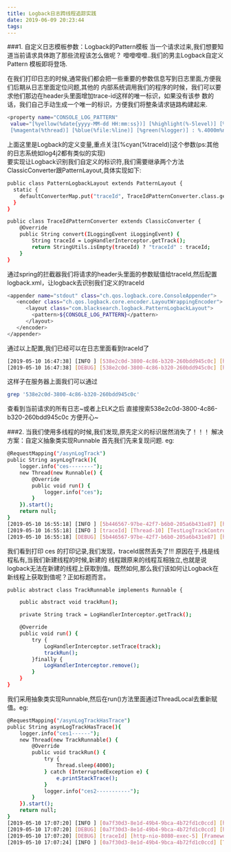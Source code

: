 ```yaml
---
title: Logback日志跨线程追踪实践
date: 2019-06-09 20:23:44
tags:
---
```

###1. 自定义日志模板参数：Logback的Pattern模板
当一个请求过来,我们想要知道当前请求具体跑了那些流程该怎么做呢？ 噔噔噔噔..我们的男主Logback自定义Pattern
模板即将登场.

在我们打印日志的时候,通常我们都会把一些重要的参数信息写到日志里面,方便我们后期从日志里面定位问题,其他的
内部系统调用我们的程序的时候，我们可以要求他们那边在header头里面增加trace-id这样的唯一标识，如果没有该参
数的话，我们自己手动生成一个唯一的标识，方便我们将整条请求链路构建起来.
``` bash
<property name="CONSOLE_LOG_PATTERN"
 value="[%yellow(%date{yyyy-MM-dd HH:mm:ss})] [%highlight(%-5level)] [%cyan(%traceId)] 
 [%magenta(%thread)] [%blue(%file:%line)] [%green(%logger)] : %.4000m%n"/>
```
上面这里是Logback的定义变量,重点关注[%cyan(%traceId)]这个参数(ps:其他的日志系统如log4j2都有类似的实现)  
要实现让Logback识别我们自定义的标识符,我们需要继承两个方法ClassicConverter跟PatternLayout,具体实现如下:
``` bash
public class PatternLogbackLayout extends PatternLayout {
  static {
    defaultConverterMap.put("traceId", TraceIdPatternConverter.class.getName());
  }
}

public class TraceIdPatternConverter extends ClassicConverter {
	@Override
	public String convert(ILoggingEvent iLoggingEvent) {
		String traceId = LogHandlerInterceptor.getTrack();
		return StringUtils.isEmpty(traceId) ? "traceId" : traceId;
	}
}
```
通过spring的拦截器我们将请求的header头里面的参数赋值给traceId,然后配置logback.xml，让logback去识别我们定义的traceId
``` bash
<appender name="stdout" class="ch.qos.logback.core.ConsoleAppender">
   <encoder class="ch.qos.logback.core.encoder.LayoutWrappingEncoder">
      <layout class="com.blacksearch.logback.PatternLogbackLayout">
      	<pattern>${CONSOLE_LOG_PATTERN}</pattern>
      </layout>
   </encoder>
</appender>
```
通过以上配置,我们已经可以在日志里面看到traceId了
``` bash
[2019-05-10 16:47:38] [INFO ] [538e2c0d-3800-4c86-b320-260bdd945c0c] [http-nio-8080-exec-6] [TestLogTrackController.java:15] [com.blacksearch.controller.TestLogTrackController] : 测试
[2019-05-10 16:47:38] [DEBUG] [538e2c0d-3800-4c86-b320-260bdd945c0c] [http-nio-8080-exec-6] [AbstractMessageConverterMethodProcessor.java:298] [org.springframework.web.servlet.mvc.method.annotation.RequestResponseBodyMethodProcessor] : Nothing to write: null body
```
这样子在服务器上面我们可以通过
``` bash
grep '538e2c0d-3800-4c86-b320-260bdd945c0c'
```
查看到当前请求的所有日志~或者上ELK之后 直接搜索538e2c0d-3800-4c86-b320-260bdd945c0c 方便开心~

###2. 当我们使用多线程的时候,我们发现,原先定义的标识居然消失了！！！
解决方案：自定义抽象类实现Runnable 首先我们先来复现问题. eg:

``` bash
@RequestMapping("/asynLogTrack")
public String asynLogTrack(){
	logger.info("ces--------");
	new Thread(new Runnable() {
		@Override
		public void run() {
			logger.info("ces");
		}
	}).start();
	return null;
}
[2019-05-10 16:55:18] [INFO ] [5b446567-97be-42f7-b6b0-205a6b431e87] [http-nio-8080-exec-2] [TestLogTrackController.java:21] [com.blacksearch.controller.TestLogTrackController] : ces--------
[2019-05-10 16:55:18] [INFO ] [traceId] [Thread-10] [TestLogTrackController.java:25] [com.blacksearch.controller.TestLogTrackController] : ces
[2019-05-10 16:55:18] [DEBUG] [5b446567-97be-42f7-b6b0-205a6b431e87] [http-nio-8080-exec-2] [AbstractMessageConverterMethodProcessor.java:298] [org.springframework.web.servlet.mvc.method.annotation.RequestResponseBodyMethodProcessor] : Nothing to write: null body
```
我们看到打印 ces 的打印记录,我们发现，traceId居然丢失了!!! 原因在于,栈是线程私有,当我们新建线程的时候,新建的
线程跟原来的线程互相独立,也就是说logback无法在新建的线程上获取到值。既然如何,那么我们该如何让Logback在
新线程上获取到值呢？正如标题而言。

``` bash
public abstract class TrackRunnable implements Runnable {

	public abstract void trackRun();

	private String track = LogHandlerInterceptor.getTrack();

	@Override
	public void run() {
		try {
			LogHandlerInterceptor.setTrace(track);
			trackRun();
		}finally {
			LogHandlerInterceptor.remove();
		}
	}
}
```
我们采用抽象类实现Runnable,然后在run()方法里面通过ThreadLocal去重新赋值。eg:
``` bash
@RequestMapping("/asynLogTrackHasTrace")
public String asynLogTrackHasTrace(){
	logger.info("ces1------");
	new Thread(new TrackRunnable() {
		@Override
		public void trackRun() {
			try {
				Thread.sleep(4000);
			} catch (InterruptedException e) {
				e.printStackTrace();
			}
			logger.info("ces2-----------");
		}
	}).start();
	return null;
}
[2019-05-10 17:07:20] [INFO ] [0a7f30d3-8e1d-49b4-9bca-4b72fd1c0ccd] [http-nio-8080-exec-5] [TestLogTrackController.java:33] [com.blacksearch.controller.TestLogTrackController] : ces1------
[2019-05-10 17:07:20] [DEBUG] [0a7f30d3-8e1d-49b4-9bca-4b72fd1c0ccd] [http-nio-8080-exec-5] [AbstractMessageConverterMethodProcessor.java:298] [org.springframework.web.servlet.mvc.method.annotation.RequestResponseBodyMethodProcessor] : Nothing to write: null body
[2019-05-10 17:07:20] [DEBUG] [traceId] [http-nio-8080-exec-5] [FrameworkServlet.java:1130] [org.springframework.web.servlet.DispatcherServlet] : Completed 200 OK
[2019-05-10 17:07:24] [INFO ] [0a7f30d3-8e1d-49b4-9bca-4b72fd1c0ccd] [Thread-11] [TestLogTrackController.java:42] [com.blacksearch.controller.TestLogTrackController] : ces2-----------

```



